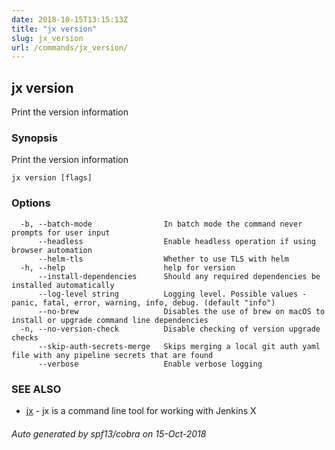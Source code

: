 ```yaml
---
date: 2018-10-15T13:15:13Z
title: "jx version"
slug: jx_version
url: /commands/jx_version/
---
```

## jx version

Print the version information

### Synopsis

Print the version information

```
jx version [flags]
```

### Options

```
  -b, --batch-mode                In batch mode the command never prompts for user input
      --headless                  Enable headless operation if using browser automation
      --helm-tls                  Whether to use TLS with helm
  -h, --help                      help for version
      --install-dependencies      Should any required dependencies be installed automatically
      --log-level string          Logging level. Possible values - panic, fatal, error, warning, info, debug. (default "info")
      --no-brew                   Disables the use of brew on macOS to install or upgrade command line dependencies
  -n, --no-version-check          Disable checking of version upgrade checks
      --skip-auth-secrets-merge   Skips merging a local git auth yaml file with any pipeline secrets that are found
      --verbose                   Enable verbose logging
```

### SEE ALSO

* [jx](/commands/jx/)	 - jx is a command line tool for working with Jenkins X

###### Auto generated by spf13/cobra on 15-Oct-2018
